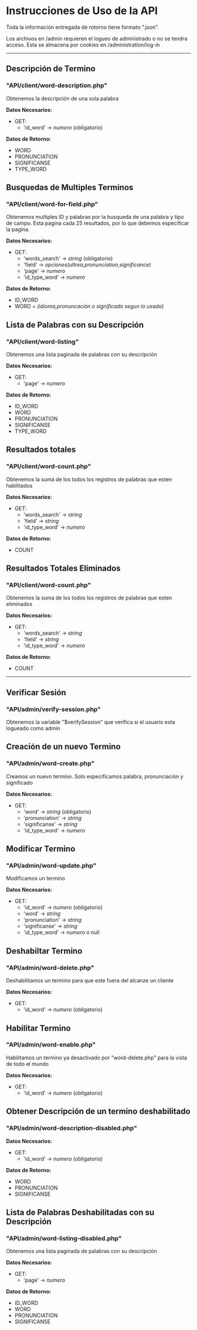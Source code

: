# Instrucciones de Uso de la API

Toda la información entregada de rotorno tiene formato ".json".

Los archivos en /admin requieren el logueo de administrado o no se tendra acceso. Esta se almacena por cookies en /administration/log-in

---------

## Descripción de Termino
### "API/client/word-description.php"

Obtenemos la descripción de una sola palabra

**Datos Necesarios:**

- GET: 
    - 'id_word' -> _numero_ (obligatorio)

**Datos de Retorno:**
- WORD 
- PRONUNCIATION
- SIGNIFICANSE
- TYPE_WORD

## Busquedas de Multiples Terminos
### "API/client/word-for-field.php"

Obtenemos multiples ID y palabras por la busqueda de una palabra y tipo de campo. Esta pagina cada 25 resultados, por lo que debemos especificar la pagina.

**Datos Necesarios:**

- GET: 
    - 'words_search' -> _string_ (obligatorio)
    - 'field' -> _opciones(ultrea,pronunciation,significance)_
    - 'page' -> _numero_
    - 'id_type_word' -> _numero_

**Datos de Retorno:**
- ID_WORD
- WORD = _(idioma,pronuncación o significado segun lo usado)_


## Lista de Palabras con su Descripción
### "API/client/word-listing"

Obtenemos una lista paginada de palabras con su descripción

**Datos Necesarios:**

- GET: 
    - 'page' -> _numero_

**Datos de Retorno:**
- ID_WORD
- WORD
- PRONUNCIATION
- SIGNIFICANSE
- TYPE_WORD

## Resultados totales

### "API/client/word-count.php"

Obtenemos la suma de los todos los registros de palabras que esten habilitados

**Datos Necesarios:**

- GET:
    - 'words_search' -> _string_
    - 'field' -> _string_
    - 'id_type_word' -> _numero_

**Datos de Retorno:**

- COUNT

## Resultados Totales Eliminados

### "API/client/word-count.php"

Obtenemos la suma de los todos los registros de palabras que esten eliminados

**Datos Necesarios:**

- GET:
    - 'words_search' -> _string_
    - 'field' -> _string_
    - 'id_type_word' -> _numero_


**Datos de Retorno:**

- COUNT
---------

## Verificar Sesión

### "API/admin/verify-session.php"

Obtenemos la variable "$verifySession" que verifica si el usuario esta logueado como admin

## Creación de un nuevo Termino

### "API/admin/word-create.php"

Creamos un nuevo termino. Solo especificamos palabra, pronunciación y significado

**Datos Necesarios:**

- GET: 
    - 'word' -> _string_ (obligatorio)
    - 'pronunciation' -> _string_
    - 'significanse' -> _string_
    - 'id_type_word' -> _numero_

## Modificar Termino

### "API/admin/word-update.php"

Modificamos un termino

**Datos Necesarios:**

- GET:
    - 'id_word' -> _numero_ (obligatorio)
    - 'word' -> _string_
    - 'pronunciation' -> _string_
    - 'significanse' -> _string_
    - 'id_type_word' -> _numero_ o null

## Deshabiltar Termino

### "API/admin/word-delete.php"

Deshabilitamos un termino para que este fuera del alcanze un cliente

**Datos Necesarios:**

- GET:
    - 'id_word' -> _numero_ (obligatorio)

## Habilitar Termino

### "API/admin/word-enable.php"

Habilitamos un termino ya desactivado por "word-delete.php" para la vista de todo el mundo

**Datos Necesarios:**

- GET:
    - 'id_word' -> _numero_ (obligatorio)

## Obtener Descripción de un termino deshabilitado

### "API/admin/word-description-disabled.php"

**Datos Necesarios:**

- GET:
    - 'id_word' -> _numero_ (obligatorio)

**Datos de Retorno:**

- WORD
- PRONUNCIATION
- SIGNIFICANSE

## Lista de Palabras Deshabilitadas con su Descripción

### "API/admin/word-listing-disabled.php"

Obtenemos una lista paginada de palabras con su descripción

**Datos Necesarios:**

- GET: 
    - 'page' -> _numero_

**Datos de Retorno:**
- ID_WORD
- WORD
- PRONUNCIATION
- SIGNIFICANSE
